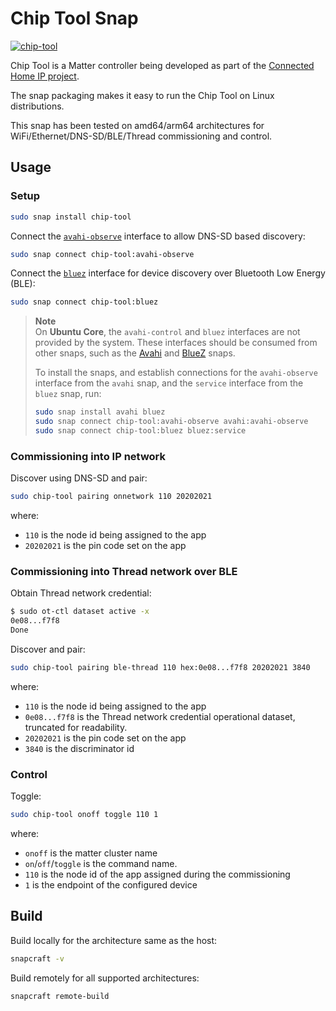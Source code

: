 # Chip Tool Snap
[![chip-tool](https://snapcraft.io/chip-tool/badge.svg)](https://snapcraft.io/chip-tool)

Chip Tool is a Matter controller being developed as part of the [Connected Home IP project](https://github.com/project-chip/connectedhomeip.git).

The snap packaging makes it easy to run the Chip Tool on Linux distributions.

This snap has been tested on amd64/arm64 architectures for WiFi/Ethernet/DNS-SD/BLE/Thread commissioning and control.

## Usage

### Setup

```bash
sudo snap install chip-tool
```

Connect the [`avahi-observe`](https://snapcraft.io/docs/avahi-observe-interface) interface to allow DNS-SD based discovery:
```bash
sudo snap connect chip-tool:avahi-observe
```

Connect the [`bluez`](https://snapcraft.io/docs/bluez-interface) interface for device discovery over Bluetooth Low Energy (BLE):
```bash
sudo snap connect chip-tool:bluez
```

> **Note**  
> On **Ubuntu Core**, the `avahi-control` and `bluez` interfaces are not provided by the system.
> These interfaces should be consumed from other snaps, such as the [Avahi](https://snapcraft.io/avahi) and [BlueZ](https://snapcraft.io/bluez) snaps.
> 
> To install the snaps, and establish connections for the `avahi-observe` interface from the `avahi` snap, and the `service` interface from the `bluez` snap, run:
> ```bash
> sudo snap install avahi bluez
> sudo snap connect chip-tool:avahi-observe avahi:avahi-observe
> sudo snap connect chip-tool:bluez bluez:service
> ```
> 

### Commissioning into IP network
Discover using DNS-SD and pair:
```bash
sudo chip-tool pairing onnetwork 110 20202021
```

where:

-   `110` is the node id being assigned to the app
-   `20202021` is the pin code set on the app

### Commissioning into Thread network over BLE
Obtain Thread network credential:
```bash
$ sudo ot-ctl dataset active -x
0e08...f7f8
Done
```
Discover and pair:
```bash
sudo chip-tool pairing ble-thread 110 hex:0e08...f7f8 20202021 3840
```

where:

-   `110` is the node id being assigned to the app
-   `0e08...f7f8` is the Thread network credential operational dataset, truncated for readability.
-   `20202021` is the pin code set on the app
-   `3840` is the discriminator id


### Control
Toggle:
```bash
sudo chip-tool onoff toggle 110 1
```

where:

-   `onoff` is the matter cluster name
-   `on`/`off`/`toggle` is the command name.
-   `110` is the node id of the app assigned during the commissioning
-   `1` is the endpoint of the configured device


## Build

Build locally for the architecture same as the host:
```bash
snapcraft -v
```

Build remotely for all supported architectures:
```
snapcraft remote-build
```
